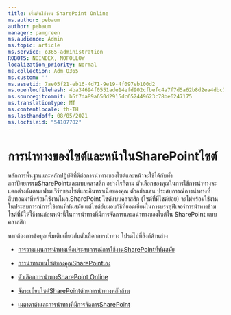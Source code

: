 ```yaml
---
title: เริ่มต้นใช้งาน SharePoint Online
ms.author: pebaum
author: pebaum
manager: pamgreen
ms.audience: Admin
ms.topic: article
ms.service: o365-administration
ROBOTS: NOINDEX, NOFOLLOW
localization_priority: Normal
ms.collection: Adm_O365
ms.custom: ''
ms.assetid: 7ae05f21-eb16-4d71-9e19-4f097eb100d2
ms.openlocfilehash: 4ba34694f0551ade14efd902cfbefc4a7f7d5a62b8d2ea4dbc70424efd772798
ms.sourcegitcommit: b5f7da89a650d2915dc652449623c78be6247175
ms.translationtype: MT
ms.contentlocale: th-TH
ms.lasthandoff: 08/05/2021
ms.locfileid: "54107702"
---
```

# <a name="site-and-page-navigation-in-sharepoint-sites"></a>การนําทางของไซต์และหน้าในSharePointไซต์

หลักการพื้นฐานและหลักปฏิบัติที่ดีต่อการนําทางของไซต์และหน้าจะใช้ได้กับทั้งสถาปัตยกรรมSharePointและแบบคลาสสิก อย่างไรก็ตาม ตัวเลือกของคุณในการใช้การนําทางจะแตกต่างกันตามเฟรมเวิร์กของไซต์และอินทราเน็ตของคุณ ตัวอย่างเช่น ประสบการณ์การนําทางที่สืบทอดมาที่พร้อมใช้งานในล.SharePoint ไซต์แบบคลาสสิก (ไซต์ที่มีไซต์ย่อย) จะไม่พร้อมใช้งานในประสบการณ์การใช้งานที่ทันสมัย แต่ไซต์ฮับมอบวิธี[](https://support.office.com/article/fe26ae84-14b7-45b6-a6d1-948b3966427f)ที่ยอดเยี่ยมในการบรรลุฟีเจอร์การนําทางข้ามไซต์ที่มีให้ใช้งานก่อนหน้านี้ในการนําทางที่มีการจัดการและลนําทางของไซต์ใน SharePoint แบบคลาสสิก

 หากต้องการข้อมูลเพิ่มเติมเกี่ยวกับตัวเลือกการนําทาง โปรดไปที่ลิงก์ด้านล่าง

 - [การวางแผนการนําทางเพื่อประสบการณ์การใช้งานSharePointที่ทันสมัย](https://docs.microsoft.com/sharepoint/plan-navigation-modern-experience)

- [การนําทางบนไซต์ของคุณSharePointเอง](https://support.office.com/article/customize-the-navigation-on-your-sharepoint-site-3cd61ae7-a9ed-4e1e-bf6d-4655f0bf25ca)

- [ตัวเลือกการนําทางSharePoint Online](https://docs.microsoft.com/office365/enterprise/navigation-options-for-sharepoint-online)
 
- [จัดระเบียบไซต์SharePointด้วยการนําทางหลักล้าน](https://techcommunity.microsoft.com/t5/Microsoft-SharePoint-Blog/Organize-your-SharePoint-sites-with-megamenu-navigation-and-new/ba-p/328068)

- [เมตาดาต้าและการนําทางที่มีการจัดการSharePoint](https://docs.microsoft.com/sharepoint/dev/general-development/managed-metadata-and-navigation-in-sharepoint)


